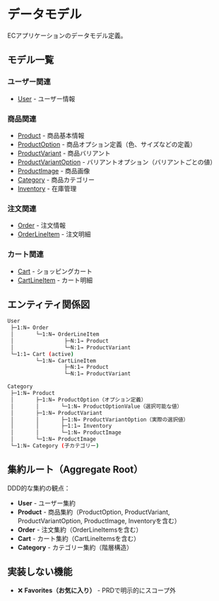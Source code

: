 # データモデル

ECアプリケーションのデータモデル定義。

## モデル一覧

### ユーザー関連

- [User](./user.md) - ユーザー情報

### 商品関連

- [Product](./product.md) - 商品基本情報
- [ProductOption](./product-option.md) - 商品オプション定義（色、サイズなどの定義）
- [ProductVariant](./product-variant.md) - 商品バリアント
- [ProductVariantOption](./product-variant-option.md) - バリアントオプション（バリアントごとの値）
- [ProductImage](./product-image.md) - 商品画像
- [Category](./category.md) - 商品カテゴリー
- [Inventory](./inventory.md) - 在庫管理

### 注文関連

- [Order](./order.md) - 注文情報
- [OrderLineItem](./order-line-item.md) - 注文明細

### カート関連

- [Cart](./cart.md) - ショッピングカート
- [CartLineItem](./cart-line-item.md) - カート明細

## エンティティ関係図

```sh
User
 ├─1:N→ Order
 │       └─1:N→ OrderLineItem
 │                ├─N:1→ Product
 │                └─N:1→ ProductVariant
 └─1:1→ Cart (active)
         └─1:N→ CartLineItem
                  ├─N:1→ Product
                  └─N:1→ ProductVariant

Category
 ├─1:N→ Product
 │       ├─1:N→ ProductOption（オプション定義）
 │       │       └─1:N→ ProductOptionValue（選択可能な値）
 │       ├─1:N→ ProductVariant
 │       │       ├─1:N→ ProductVariantOption（実際の選択値）
 │       │       ├─1:1→ Inventory
 │       │       └─1:N→ ProductImage
 │       └─1:N→ ProductImage
 └─1:N→ Category (子カテゴリー)
```

## 集約ルート（Aggregate Root）

DDD的な集約の観点：

- **User** - ユーザー集約
- **Product** - 商品集約（ProductOption, ProductVariant, ProductVariantOption, ProductImage, Inventoryを含む）
- **Order** - 注文集約（OrderLineItemsを含む）
- **Cart** - カート集約（CartLineItemsを含む）
- **Category** - カテゴリー集約（階層構造）

## 実装しない機能

- ❌ **Favorites（お気に入り）** - PRDで明示的にスコープ外
